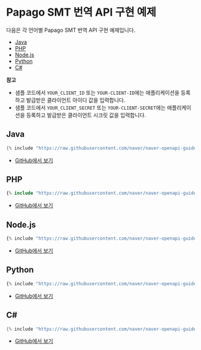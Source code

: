 # Papago SMT 번역 API 구현 예제

다음은 각 언어별 Papago SMT 번역 API 구현 예제입니다.

- [Java](#java)
- [PHP](#php)
- [Node.js](#nodejs)
- [Python](#python)
- [C#](#c)

<div class="note"><p><strong>참고</strong></p>
<ul>  
<li>샘플 코드에서 <code>YOUR_CLIENT_ID</code> 또는 <code>YOUR-CLIENT-ID</code>에는 애플리케이션을 등록하고 발급받은 클라이언트 아이디 값을 입력합니다.</li>  
<li>샘플 코드에서 <code>YOUR_CLIENT_SECRET</code> 또는 <code>YOUR-CLIENT-SECRET</code>에는 애플리케이션을 등록하고 발급받은 클라이언트 시크릿 값을 입력합니다.</li>  
</ul>  
</div>  

## Java

```java
{% include "https://raw.githubusercontent.com/naver/naver-openapi-guide/master/sample/java/APIExamTranslateSMT.java" %}
```

- [GitHub에서 보기](https://github.com/naver/naver-openapi-guide/blob/master/sample/java/APIExamTranslateSMT.java)

## PHP

```php
{% include "https://raw.githubusercontent.com/naver/naver-openapi-guide/master/sample/php/APIExamTranslateSMT.php" %}
```

- [GitHub에서 보기](https://github.com/naver/naver-openapi-guide/blob/master/sample/php/APIExamTranslateSMT.php)

## Node.js

```js
{% include "https://raw.githubusercontent.com/naver/naver-openapi-guide/master/sample/nodejs/APIExamTranslate.js" %}
```

- [GitHub에서 보기](https://github.com/naver/naver-openapi-guide/blob/master/sample/nodejs/APIExamTranslate.js)
## Python

```python
{% include "https://raw.githubusercontent.com/naver/naver-openapi-guide/master/sample/python/APIExamTranslateSMT.py" %}
```

- [GitHub에서 보기](https://github.com/naver/naver-openapi-guide/blob/master/sample/python/APIExamTranslateSMT.py)

## C&num;

```csharp
{% include "https://raw.githubusercontent.com/naver/naver-openapi-guide/master/sample/c%23-asp.net/APIExamTranslate.cs" %}
```

- [GitHub에서 보기](https://github.com/naver/naver-openapi-guide/blob/master/sample/c%23-asp.net/APIExamTranslate.cs)
